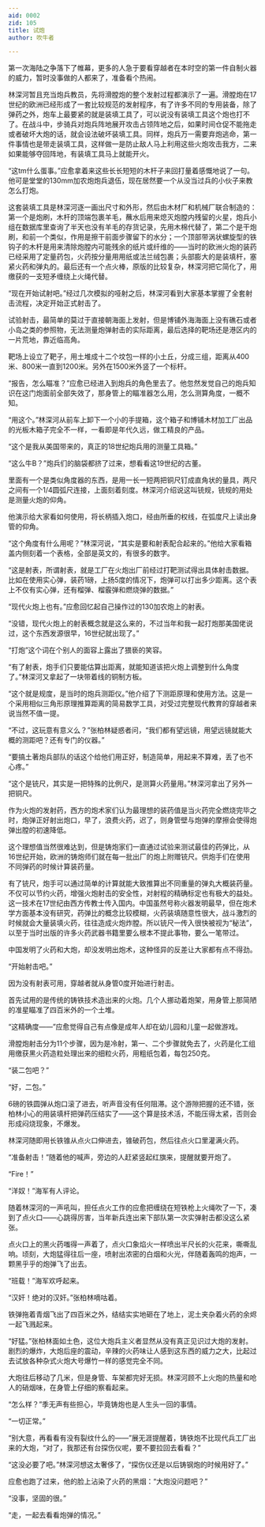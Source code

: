```yaml
---
aid: 0002
zid: 105
title: 试炮
author: 吹牛者

---
```




  第一次海陆之争落下了帷幕，更多的人急于要看穿越者在本时空的第一件自制火器的威力，暂时没事做的人都来了，准备看个热闹。

  林深河暂且充当炮兵教员，先将滑膛炮的整个发射过程都演示了一遍。滑膛炮在17世纪的欧洲已经形成了一套比较规范的发射程序，有了许多不同的专用装备，除了弹药之外，炮车上最要紧的就是装填工具了，可以说没有装填工具这个炮也打不了。在战斗中，步骑兵对炮兵阵地展开攻击占领阵地之后，如果时间仓促不能拖走或者破坏大炮的话，就会设法破坏装填工具。同样，炮兵万一需要弃炮逃命，第一件事情也是带走装填工具，这样做一是防止敌人马上利用这些火炮攻击我方，二来如果能够夺回阵地，有装填工具马上就能开火。

  “这tm什么蛋事。”应愈拿着来这些长长短短的木杆子来回打量着感慨地说了一句。他可是堂堂的130mm加农炮炮兵退伍，现在居然要一个从没当过兵的小伙子来教怎么打炮。

  这套装填工具是林深河逐一画出尺寸和外形，然后由木材厂和机械厂联合制造的：第一个是炮刷，木杆的顶端包裹羊毛，蘸水后用来熄灭炮膛内残留的火星，炮兵小组在数据库里查询了半天也没有羊毛的存货记录，先用木棉代替了，第二个是干炮刷，和前一个类似，作用是擦干前面步骤留下的水分；一个顶部带涡状螺旋型的铁钩子的木杆是用来清除炮膛内可能残余的纸片或纤维的——当时的欧洲火炮的装药已经采用了定量药包，火药按分量用用纸或法兰绒包裹；头部膨大的是装填杆，塞紧火药和弹丸的。最后还有一个点火棒，原版的比较复杂，林深河把它简化了，用缴获的一支短矛缠绕上火绳代替。

  “现在开始试射吧。”经过几次模拟的哑射之后，林深河看到大家基本掌握了全套射击流程，决定开始正式射击了。

  试验射击，最简单的莫过于直接朝海面上发射，但是博铺外海海面上没有礁石或者小岛之类的参照物，无法测量炮弹射击的实际距离，最后选择的靶场还是港区内的一片荒地，靠近临高角。

  靶场上设立了靶子，用土堆成十二个坟包一样的小土丘，分成三组，距离从400米、800米一直到1200米。另外在1500米外竖了一个标杆。

  “报告，怎么瞄准？”应愈已经进入到炮兵的角色里去了。他忽然发觉自己的炮兵知识在这门炮面前全部失效了，那身管上的瞄准器怎么用，怎么测算角度，一概不知。

  “用这个。”林深河从前车上卸下一个小的手提箱，这个箱子和博铺木材加工厂出品的光板木箱子完全不一样，一看即是年代久远，做工精良的产品。

  “这个是我从美国带来的，真正的18世纪炮兵用的测量工具箱。”

  “这么牛B？”炮兵们的脑袋都挤了过来，想看看这19世纪的古董。

  里面有一个是类似角度器的东西，是用一长一短两把铜尺钉成直角状的量具，两尺之间有一个1/4圆弧尺连接，上面刻着刻度。林深河介绍说这叫铳规，铳规的用处是测量火炮的仰角。

  他演示给大家看如何使用，将长柄插入炮口，经由所垂的权线，在弧度尺上读出身管的仰角。

  “这个角度有什么用呢？”林深河说，“其实是要和射表配合起来的。”他给大家看箱盖内侧刻着一个表格，全部是英文的，有很多的数字。

  “这是射表，所谓射表，就是工厂在火炮出厂前经过打靶测试得出具体射击数据。比如在使用实心弹，装药1磅，上扬5度的情况下，炮弹可以打出多少距离。这个表上不仅有实心弹，还有榴弹、榴霰弹和燃烧弹的数据。”

  “现代火炮上也有。”应愈回忆起自己操作过的130加农炮上的射表。

  “没错，现代火炮上的射表概念就是这么来的，不过当年和我一起打炮那美国佬说过，这个东西发源很早，16世纪就出现了。”

  “打炮”这个词在个别人的面容上露出了猥亵的笑容。

  “有了射表，炮手们只要能估算出距离，就能知道该把火炮上调整到什么角度了。”林深河又拿起了一块带着线的铜制方板。

  “这个就是规度，是当时的炮兵测距仪。”他介绍了下测距原理和使用方法。这是一个采用相似三角形原理推算距离的简易数学工具，对受过完整现代教育的穿越者来说当然不值一提。

  “不过，这玩意有意义么？”张柏林疑惑者问，“我们都有望远镜，用望远镜就能大概的测距吧？还有专门的仪器。”

  “要搞土著炮兵部队的话这个给他们用正好，制造简单，用起来不算难，丢了也不心疼。”

  “这个是铳尺，其实是一把特殊的比例尺，是测算火药量用。”林深河拿出了另外一把铜尺。

  作为火炮的发射药，西方的炮术家们认为最理想的装药值是当火药完全燃烧完毕之时，炮弹正好射出炮口，早了，浪费火药，迟了，则身管壁与炮弹的摩擦会使得炮弹出膛的初速降低。

  这个理想值当然很难达到，但是铸炮家们一直通过试验来测试最佳的药弹比，从16世纪开始，欧洲的铸炮师们就在每一批出厂的炮上附赠铳尺。供炮手们在使用不同弹药的时候计算装药量。

  有了铳尺，炮手可以通过简单的计算就能大致推算出不同重量的弹丸大概装药量。不仅可以节约火药，增强火炮射击的安全性，对射程的精确标定也有极大的益处。这一技术在17世纪由西方传教士传入国内。中国虽然号称火器发明最早，但在炮术学方面基本没有研究，药弹比的概念比较模糊，火药装填随意性很大，战斗激烈的时候就会大量装填火药，往往造成火炮炸膛。所以铳尺一传入很快被视为“秘法”，以至于当时出版的许多火药武器书籍里要么根本不提此事物，要么一笔带过。

  中国发明了火药和大炮，却没发明出炮术，这种怪异的反差让大家都有点不得劲。

  “开始射击吧。”

  因为没有射表可用，穿越者就从身管0度开始进行射击。

  首先试用的是传统的铸铁技术造出来的火炮。几个人挪动着炮架，用身管上那简陋的准星瞄准了四百米外的一个土堆。

  “这精确度——”应愈觉得自己有点像是成年人却在幼儿园和儿童一起做游戏。

  滑膛炮射击分为11个步骤，因为是冷射，第一、二个步骤就免去了，火药是化工组用缴获黑火药造粒处理出来的细粒火药，用粗纸包着，每包250克。

  “装二包吧？”

  “好，二包。”

  6磅的铁圆弹从炮口滚了进去，听声音没有任何阻滞。这个游隙把握的还不错，张柏林小心的用装填杆把弹药压结实了——这个算是技术活，不能压得太紧，否则会形成闷烧现象，不爆发。

  林深河随即用长铁锥从点火口伸进去，锥破药包，然后往点火口里灌满火药。

  “准备射击！”随着他的喊声，旁边的人赶紧竖起红旗来，提醒就要开炮了。

  “Fire！”

  “洋奴！”海军有人评论。

  随着林深河的一声吼叫，担任点火工作的应愈把缠绕在短铁枪上火绳吹了一下，凑到了点火口——心跳得厉害，当年新兵连出来下部队第一次实弹射击都没这么紧张。

  点火口上的黑火药嗤得一声着了，点火口象焰火一样喷出半尺长的火花来，嘶嘶乱响。顷刻，大炮猛得往后一座，喷射出浓密的白烟和火光，伴随着轰鸣的炮声，一颗黑乎乎的炮弹飞了出去。

  “班载！”海军欢呼起来。

  “汉奸！绝对的汉奸。”张柏林嘀咕着。

  铁弹拖着青烟飞出了四百米之外，结结实实地砸在了地上，泥土夹杂着火药的余烬一起飞溅起来。

  “好猛。”张柏林面如土色，这位大炮兵主义者显然从没有真正见识过大炮的发射。剧烈的爆炸，大炮后座的震动，辛辣的火药味让人感到这东西的威力之大，比起过去试放各种杂式火炮大号爆竹一样的感觉完全不同。

  大炮往后移动了几米，但是身管、车架都完好无损。林深河顾不上火炮的热量和呛人的硝烟味，在身管上仔细的察看起来。

  “怎么样？”季无声有些担心，毕竟铸炮也是人生头一回的事情。

  “一切正常。”

  “别大意，再看看有没有裂纹什么的——”展无涯提醒着，铸铁炮不比现代兵工厂出来的大炮，“对了，我那还有台探伤仪呢，要不要拉回去看看？”

  “这没必要了吧。”林深河想这太奢侈了，“探伤仪还是以后铸钢炮的时候用好了。”

  应愈也跑了过来，他的脸上沾染了火药的黑烟：“大炮没问题吧？”

  “没事，坚固的很。”

  “走，一起去看看炮弹的情况。”



